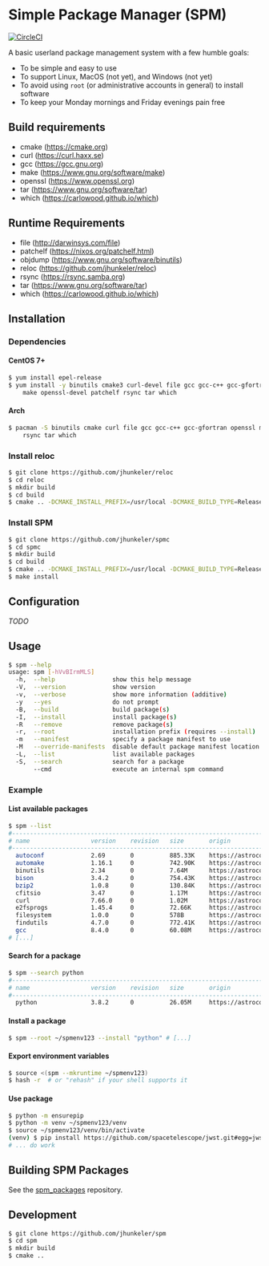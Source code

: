 # Simple Package Manager (SPM)

[![CircleCI](https://circleci.com/gh/jhunkeler/spmc/tree/master.svg?style=svg)](https://circleci.com/gh/jhunkeler/spmc/tree/master)

A basic userland package management system with a few humble goals:

- To be simple and easy to use
- To support Linux, MacOS (not yet), and Windows (not yet)
- To avoid using `root` (or administrative accounts in general) to install software
- To keep your Monday mornings and Friday evenings pain free

## Build requirements

- cmake (https://cmake.org)
- curl (https://curl.haxx.se)
- gcc (https://gcc.gnu.org)
- make (https://www.gnu.org/software/make)
- openssl (https://www.openssl.org)
- tar (https://www.gnu.org/software/tar)
- which (https://carlowood.github.io/which)

## Runtime Requirements

- file (http://darwinsys.com/file)
- patchelf (https://nixos.org/patchelf.html)
- objdump (https://www.gnu.org/software/binutils)
- reloc (https://github.com/jhunkeler/reloc)
- rsync (https://rsync.samba.org)
- tar (https://www.gnu.org/software/tar)
- which (https://carlowood.github.io/which)

## Installation

### Dependencies

#### CentOS 7+

```bash
$ yum install epel-release
$ yum install -y binutils cmake3 curl-devel file gcc gcc-c++ gcc-gfortran glibc-devel \
    make openssl-devel patchelf rsync tar which
```

#### Arch

```bash
$ pacman -S binutils cmake curl file gcc gcc-c++ gcc-gfortran openssl make patchelf \
    rsync tar which
```

### Install reloc

```bash
$ git clone https://github.com/jhunkeler/reloc
$ cd reloc
$ mkdir build
$ cd build
$ cmake .. -DCMAKE_INSTALL_PREFIX=/usr/local -DCMAKE_BUILD_TYPE=Release
```

### Install SPM

```bash
$ git clone https://github.com/jhunkeler/spmc
$ cd spmc
$ mkdir build
$ cd build
$ cmake .. -DCMAKE_INSTALL_PREFIX=/usr/local -DCMAKE_BUILD_TYPE=Release
$ make install
```

## Configuration

_TODO_

## Usage

```bash
$ spm --help
usage: spm [-hVvBIrmMLS]
  -h,  --help                show this help message
  -V,  --version             show version
  -v,  --verbose             show more information (additive)
  -y   --yes                 do not prompt
  -B,  --build               build package(s)
  -I,  --install             install package(s)
  -R   --remove              remove package(s)
  -r,  --root                installation prefix (requires --install)
  -m   --manifest            specify a package manifest to use
  -M   --override-manifests  disable default package manifest location
  -L,  --list                list available packages
  -S,  --search              search for a package
       --cmd                 execute an internal spm command
```

### Example

#### List available packages
```bash
$ spm --list
#-------------------------------------------------------------------------------
# name                 version    revision   size       origin
#-------------------------------------------------------------------------------
  autoconf             2.69       0          885.33K    https://astroconda.org/spm
  automake             1.16.1     0          742.90K    https://astroconda.org/spm
  binutils             2.34       0          7.64M      https://astroconda.org/spm
  bison                3.4.2      0          754.43K    https://astroconda.org/spm
  bzip2                1.0.8      0          130.84K    https://astroconda.org/spm
  cfitsio              3.47       0          1.17M      https://astroconda.org/spm
  curl                 7.66.0     0          1.02M      https://astroconda.org/spm
  e2fsprogs            1.45.4     0          72.66K     https://astroconda.org/spm
  filesystem           1.0.0      0          578B       https://astroconda.org/spm
  findutils            4.7.0      0          772.41K    https://astroconda.org/spm
  gcc                  8.4.0      0          60.08M     https://astroconda.org/spm
# [...]
```

#### Search for a package
```bash
$ spm --search python
#-------------------------------------------------------------------------------
# name                 version    revision   size       origin
#-------------------------------------------------------------------------------
  python               3.8.2      0          26.05M     https://astroconda.org/spm
```

#### Install a package
```bash
$ spm --root ~/spmenv123 --install "python" # [...]
```

#### Export environment variables

```bash
$ source <(spm --mkruntime ~/spmenv123)
$ hash -r  # or "rehash" if your shell supports it
```

#### Use package

```bash
$ python -m ensurepip
$ python -m venv ~/spmenv123/venv
$ source ~/spmenv123/venv/bin/activate
(venv) $ pip install https://github.com/spacetelescope/jwst.git#egg=jwst
# ... do work
```

## Building SPM Packages

See the [spm_packages](https://github.com/jhunkeler/spm_packages) repository.

## Development

```bash
$ git clone https://github.com/jhunkeler/spm
$ cd spm
$ mkdir build
$ cmake ..
```


